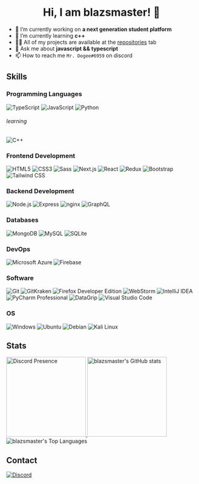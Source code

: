 <h1 align="center">Hi, I am blazsmaster! 👋</h1>

- 🔭 I’m currently working on **a next generation student platform**
- 🌱 I’m currently learning **c++**
- 👨‍💻 All of my projects are available at the [repositories](https://github.com/blazsmaster?tab=repositories) tab
- 💬 Ask me about **javascript && typescript**
- 📫 How to reach me `Mr. Dogee#6959` on discord

## Skills

### Programming Languages

<div>
<img alt='TypeScript' src='https://img.shields.io/badge/typescript-3178C6?style=for-the-badge&logo=typescript&logoColor=fff' />
<img alt='JavaScript' src='https://img.shields.io/badge/javascript-F7DF1E?style=for-the-badge&logo=javascript&logoColor=333' />
<img alt='Python' src='https://img.shields.io/badge/python-3776AB?style=for-the-badge&logo=python&logoColor=fff' />
</div>

###### learning

<img alt='C++' src='https://img.shields.io/badge/c++-00599C?style=for-the-badge&logo=c%2B%2B&logoColor=fff' />

### Frontend Development

<div>
<img alt='HTML5' src='https://img.shields.io/badge/html5-E34F26?style=for-the-badge&logo=html5&logoColor=fff' />
<img alt='CSS3' src='https://img.shields.io/badge/css3-1572B6?style=for-the-badge&logo=css3&logoColor=fff' />
<img alt='Sass' src='https://img.shields.io/badge/sass-CC6699?style=for-the-badge&logo=sass&logoColor=fff' />
<img alt='Next.js' src='https://img.shields.io/badge/next.js-000000?style=for-the-badge&logo=next.js&logoColor=fff' />
<img alt='React' src='https://img.shields.io/badge/react-333?style=for-the-badge&logo=react&logoColor=61DAFB' />
<img alt='Redux' src='https://img.shields.io/badge/redux-764ABC?style=for-the-badge&logo=redux&logoColor=fff' />
<img alt='Bootstrap' src='https://img.shields.io/badge/bootstrap-7952B3?style=for-the-badge&logo=bootstrap&logoColor=fff' />
<img alt='Tailwind CSS' src='https://img.shields.io/badge/tailwindcss-38B2AC?style=for-the-badge&logo=tailwind-css&logoColor=fff' />
</div>

### Backend Development

<div>
<img alt='Node.js' src='https://img.shields.io/badge/node.js-339933?style=for-the-badge&logo=node.js&logoColor=fff' />
<img alt='Express' src='https://img.shields.io/badge/express-000000?style=for-the-badge&logo=express&logoColor=fff' />
<img alt='nginx' src='https://img.shields.io/badge/nginx-009639?style=for-the-badge&logo=nginx&logoColor=fff' />
<img alt='GraphQL' src='https://img.shields.io/badge/graphql-E10098?style=for-the-badge&logo=graphql&logoColor=fff' />
</div>

### Databases

<div>
<img alt='MongoDB' src='https://img.shields.io/badge/mongodb-47A248?style=for-the-badge&logo=mongodb&logoColor=fff' />
<img alt='MySQL' src='https://img.shields.io/badge/mysql-4479A1?style=for-the-badge&logo=mysql&logoColor=fff' />
<img alt='SQLite' src='https://img.shields.io/badge/sqlite-003B57?style=for-the-badge&logo=sqlite&logoColor=fff' />
</div>

### DevOps

<div>
<img alt='Microsoft Azure' src='https://img.shields.io/badge/microsoft%20azure-0089D6?style=for-the-badge&logo=microsoft-azure&logoColor=fff' />
<img alt='Firebase' src='https://img.shields.io/badge/firebase-FFCA28?style=for-the-badge&logo=firebase&logoColor=333' />
</div>

### Software

<div>
<img alt='Git' src='https://img.shields.io/badge/git-F05032?style=for-the-badge&logo=git&logoColor=fff' />
<img alt='GitKraken' src='https://img.shields.io/badge/gitkraken-179287?style=for-the-badge&logo=gitkraken&logoColor=fff' />
<img alt='Firefox Developer Edition' src='https://img.shields.io/badge/firefox-FF7139?style=for-the-badge&logo=firefox-browser&logoColor=fff' />
<img alt='WebStorm' src='https://img.shields.io/badge/webstorm-4cbbec?style=for-the-badge&logo=webstorm&logoColor=fff' />
<img alt='IntelliJ IDEA' src='https://img.shields.io/badge/intellij%20idea-3f71ee?style=for-the-badge&logo=intellij-idea&logoColor=fff' />
<img alt='PyCharm Professional' src='https://img.shields.io/badge/pycharm-5fd495?style=for-the-badge&logo=pycharm&logoColor=fff' />
<img alt='DataGrip' src='https://img.shields.io/badge/datagrip-6e87c5?style=for-the-badge&logo=datagrip&logoColor=fff' />
<img alt='Visual Studio Code' src='https://img.shields.io/badge/visual%20studio%20code-007ACC?style=for-the-badge&logo=visual-studio-code&logoColor=fff' />
</div>

### OS

<div>
<img alt='Windows' src='https://img.shields.io/badge/windows-0078D6?style=for-the-badge&logo=windows&logoColor=fff' />
<img alt='Ubuntu' src='https://img.shields.io/badge/ubuntu-E95420?style=for-the-badge&logo=ubuntu&logoColor=fff' />
<img alt='Debian' src='https://img.shields.io/badge/debian-A81D33?style=for-the-badge&logo=debian&logoColor=fff' />
<img alt='Kali Linux' src='https://img.shields.io/badge/kali%20linux-557C94?style=for-the-badge&logo=kali-linux&logoColor=fff' />
</div>

## Stats

<div>
<a href="https://discord.com/users/688486778117816383">
  <img style='height: 210px' src="https://lanyard.cnrad.dev/api/688486778117816383?bg=24292f&idleMessage=...&borderRadius=5px" alt="Discord Presence">
</a>
<img style='height: 210px' src="https://github-readme-stats.vercel.app/api?username=blazsmaster&show_icons=true&theme=github_dark_dimmed&border_color=25292f" alt="blazsmaster's GitHub stats">
</div>

<img src="https://github-readme-stats.vercel.app/api/top-langs/?username=blazsmaster&layout=compact&theme=github_dark_dimmed&border_color=25292f" alt="blazsmaster's Top Languages">

## Contact

<a href="https://discord.com/users/688486778117816383">
<img alt='Discord' src='https://img.shields.io/badge/discord-5865F2?style=for-the-badge&logo=discord&logoColor=fff' />
</a>